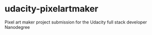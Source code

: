 # udacity-pixelartmaker
Pixel art maker project submission for the Udacity full stack developer Nanodegree

